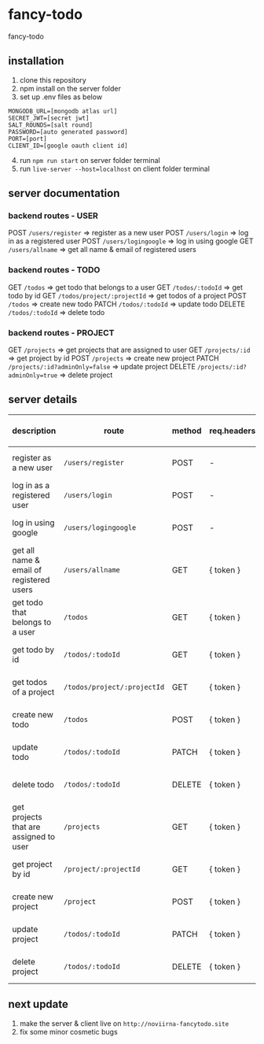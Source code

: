 # fancy-todo
fancy-todo

## installation

1. clone this repository
2. npm install on the server folder
3. set up .env files as below
```
MONGODB_URL=[mongodb atlas url]
SECRET_JWT=[secret jwt]
SALT_ROUNDS=[salt round]
PASSWORD=[auto generated password]
PORT=[port]
CLIENT_ID=[google oauth client id]
```
4. run `npm run start` on server folder terminal
5. run `live-server --host=localhost` on client folder terminal


## server documentation 
### backend routes - USER
POST `/users/register` => register as a new user
POST `/users/login` => log in as a registered user
POST `/users/logingoogle` => log in using google
GET `/users/allname` => get all name & email of registered users

### backend routes - TODO
GET `/todos` => get todo that belongs to a user
GET `/todos/:todoId` => get todo by id
GET `/todos/project/:projectId` => get todos of a project
POST `/todos` => create new todo
PATCH `/todos/:todoId` => update todo
DELETE `/todos/:todoId` => delete todo

### backend routes - PROJECT
GET `/projects` => get projects that are assigned to user
GET `/projects/:id` => get project by id
POST `/projects` => create new project
PATCH `/projects/:id?adminOnly=false` => update project
DELETE `/projects/:id?adminOnly=true` => delete project

## server details
| description | route | method | req.headers | req.body | req.query | response on `success` | response on `error` | middlewares |
| --- | --- | --- | --- | --- | --- | --- | --- | --- |
| register as a new user | `/users/register` | POST | - | name, email, password | - | { user object } | { message } | --- |
| log in as a registered user | `/users/login` | POST | - | name, email, password | - | { token } | { message } | --- |
| log in using google | `/users/logingoogle` | POST | - | ticket | - | { token } | { message } | --- |
| get all name & email of registered users | `/users/allname` | GET | { token } | - | - | [ { user object }] | { message } | authentication |
| get todo that belongs to a user | `/todos` | GET | { token } | - | - | [ { todos object } ] | { message } | authentication |
| get todo by id | `/todos/:todoId` | GET | { token } | - | - | { todos object } | { message } | authentication, authorization |
| get todos of a project | `/todos/project/:projectId` | GET | { token } | - | - | [ { todos object } ] | { message } | authentication, authorization |
| create new todo | `/todos` | POST | { token } | { todos object } | - | [ { todos object } ] | { message } | authentication |
| update todo | `/todos/:todoId` | PATCH | { token } | { todos object } | - | { todos object } | { message } | authentication, authorization |
| delete todo | `/todos/:todoId` | DELETE | { token } | todos._id | - | { todos object } | { message } | authentication, authorization |
| get projects that are assigned to user | `/projects` | GET | { token } | - | - | [ { project object } ] | { message } | authentication, authorization |
| get project by id | `/project/:projectId` | GET | { token } | - | - | { project object } | { message } | authentication, authorization |
| create new project | `/project` | POST | { token } | { project object } | - | { project object } | { message } | authentication |
| update project | `/todos/:todoId` | PATCH | { token } | { project object } | - | { project object } | { message } | authentication, authorization |
| delete project | `/todos/:todoId` | DELETE | { token } | project._id | - | { project object } | { message } | authentication, authorization |


## next update
1. make the server & client live on `http://noviirna-fancytodo.site`
2. fix some minor cosmetic bugs